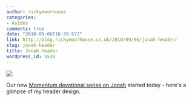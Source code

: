 ```yaml
---
author: rickymoorhouse
categories:
- Asides
comments: true
date: "2010-09-06T16:39:57Z"
link: http://blog.rickymoorhouse.co.uk/2010/09/06/jonah-header/
slug: jonah-header
title: Jonah Header
wordpress_id: 5538
---
```


![](http://rickymoorhouse.files.wordpress.com/2010/09/jonah-splash.png)


Our new [Momentum devotional series on Jonah](http://http://samespirit.net/momentum/category/devotionals/jonah/) started today - here's a glimpse of my header design.
